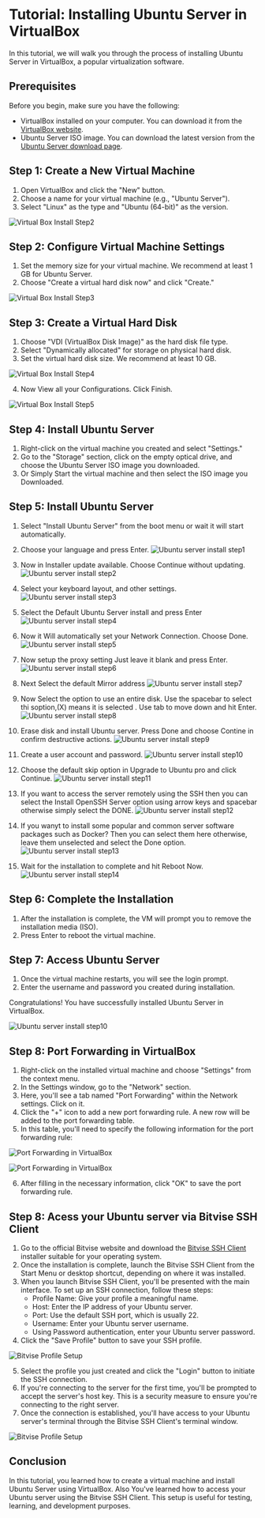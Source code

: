 # Tutorial: Installing Ubuntu Server in VirtualBox

In this tutorial, we will walk you through the process of installing Ubuntu Server in VirtualBox, a popular virtualization software.

## Prerequisites

Before you begin, make sure you have the following:

- VirtualBox installed on your computer. You can download it from the [VirtualBox website](https://www.virtualbox.org/).
- Ubuntu Server ISO image. You can download the latest version from the [Ubuntu Server download page](https://ubuntu.com/download/server).

## Step 1: Create a New Virtual Machine

1. Open VirtualBox and click the "New" button.
2. Choose a name for your virtual machine (e.g., "Ubuntu Server").
3.  Select "Linux" as the type and "Ubuntu (64-bit)" as the version.

![Virtual Box Install Step2](images/Vbox2.JPG)

## Step 2: Configure Virtual Machine Settings

1. Set the memory size for your virtual machine. We recommend at least 1 GB for Ubuntu Server.
2. Choose "Create a virtual hard disk now" and click "Create."

![Virtual Box Install Step3](images/Vbox3.JPG)

## Step 3: Create a Virtual Hard Disk

1. Choose "VDI (VirtualBox Disk Image)" as the hard disk file type.
2. Select "Dynamically allocated" for storage on physical hard disk.
3. Set the virtual hard disk size. We recommend at least 10 GB.

![Virtual Box Install Step4](images/Vbox4.JPG)

4. Now View all your Configurations. Click Finish.

![Virtual Box Install Step5](images/Vbox5.JPG)

## Step 4: Install Ubuntu Server

1. Right-click on the virtual machine you created and select "Settings."
2. Go to the "Storage" section, click on the empty optical drive, and choose the Ubuntu Server ISO image you downloaded.
3. Or Simply Start the virtual machine and then select the ISO image you Downloaded.


## Step 5: Install Ubuntu Server

1. Select "Install Ubuntu Server" from the boot menu or wait it will start automatically.

2. Choose your language and press Enter.
![Ubuntu server install step1](images/Ubuntuserver1.JPG)

3. Now in Installer update available. Choose Continue without updating.
![Ubuntu server install step2](images/Ubuntuserver2.JPG)

4. Select your  keyboard layout, and other settings.
![Ubuntu server install step3](images/Ubuntuserver3.JPG)

5. Select the Default Ubuntu Server install and press Enter
![Ubuntu server install step4](images/Ubuntuserver4.JPG)

6. Now it Will automatically set your Network Connection. Choose Done.
![Ubuntu server install step5](images/Ubuntuserver5.JPG)

7. Now setup the proxy setting Just leave it blank and press Enter.
![Ubuntu server install step6](images/Ubuntuserver6.JPG)

8. Next Select the default Mirror address
![Ubuntu server install step7](images/Ubuntuserver7.JPG)

9. Now Select the option to use an entire disk. Use the spacebar to select thi soption,(X) means it is selected . Use tab to move down and hit Enter.
![Ubuntu server install step8](images/Ubuntuserver8.JPG)

10. Erase disk and install Ubuntu server. Press Done and choose Contine in confirm destructive actions.
![Ubuntu server install step9](images/Ubuntuserver9JPG.JPG)

11. Create a user account and password.
![Ubuntu server install step10](images/Ubuntuserver10.JPG)

12. Choose the default skip option in Upgrade to Ubuntu pro and click Continue.
![Ubuntu server install step11](images/Ubuntuserver11.JPG)

13. If you want to access the server remotely using the SSH then you can select the Install OpenSSH Server option using arrow keys and spacebar otherwise simply select the DONE.
![Ubuntu server install step12](images/Ubuntuserver12JPG.JPG)

14. If you wanyt to install some popular and common server software packages such as Docker? Then you can select them here otherwise, leave them unselected and select the Done option.
![Ubuntu server install step13](images/Ubuntuserver13.JPG)

15. Wait for the installation to complete and hit Reboot Now.
![Ubuntu server install step14](images/Ubuntuserver14JPG.JPG)


## Step 6: Complete the Installation

1. After the installation is complete, the VM will prompt you to remove the installation media (ISO).
2. Press Enter to reboot the virtual machine.

## Step 7: Access Ubuntu Server

1. Once the virtual machine restarts, you will see the login prompt.
2. Enter the username and password you created during installation.

Congratulations! You have successfully installed Ubuntu Server in VirtualBox.

![Ubuntu server install step10](images/Ubuntuserver15.JPG)


## Step 8: Port Forwarding in VirtualBox

1. Right-click on the installed virtual machine and choose "Settings" from the context menu.
2. In the Settings window, go to the "Network" section.
3. Here, you'll see a tab named "Port Forwarding" within the Network settings. Click on it.
4. Click the "+" icon to add a new port forwarding rule. A new row will be added to the port forwarding table.
5. In this table, you'll need to specify the following information for the port forwarding rule:

![Port Forwarding in VirtualBox](images/PortFwd2.JPG)

![Port Forwarding in VirtualBox](images/PortFwd1.JPG)

6. After filling in the necessary information, click "OK" to save the port forwarding rule.


## Step 8: Acess your Ubuntu server via Bitvise SSH Client

1. Go to the official Bitvise website and download the [Bitvise SSH Client](https://www.bitvise.com/ssh-client-download) installer suitable for your operating system.
2. Once the installation is complete, launch the Bitvise SSH Client from the Start Menu or desktop shortcut, depending on where it was installed.
3. When you launch Bitvise SSH Client, you'll be presented with the main interface. To set up an SSH connection, follow these steps:
     - Profile Name: Give your profile a meaningful name.
     - Host: Enter the IP address of your Ubuntu server.
     - Port: Use the default SSH port, which is usually 22.
     - Username: Enter your Ubuntu server username.
     - Using Password authentication, enter your Ubuntu server password.
4. Click the "Save Profile" button to save your SSH profile.

![Bitvise Profile Setup](images/Bitvise1.JPG)

5. Select the profile you just created and click the "Login" button to initiate the SSH connection.
6. If you're connecting to the server for the first time, you'll be prompted to accept the server's host key. This is a security measure to ensure you're connecting to the right server.
7. Once the connection is established, you'll have access to your Ubuntu server's terminal through the Bitvise SSH Client's terminal window.

![Bitvise Profile Setup](images/Bitvise2.JPG)

   
## Conclusion

In this tutorial, you learned how to create a virtual machine and install Ubuntu Server using VirtualBox. Also You've learned how to access your Ubuntu server using the Bitvise SSH Client. This setup is useful for testing, learning, and development purposes.

